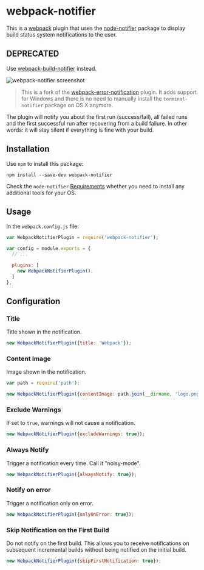 # webpack-notifier

This is a [webpack](http://webpack.github.io/) plugin that uses the
[node-notifier](https://github.com/mikaelbr/node-notifier) package to
display build status system notifications to the user.

## DEPRECATED
Use [webpack-build-notifier](https://www.npmjs.com/package/webpack-build-notifier) instead.

![webpack-notifier screenshot](screenshot.png)

> This is a fork of the
[webpack-error-notification](https://github.com/vsolovyov/webpack-error-notification)
plugin. It adds support for Windows and there is no need to manually install
the `terminal-notifier` package on OS X anymore.

The plugin will notify you about the first run (success/fail),
all failed runs and the first successful run after recovering from
a build failure. In other words: it will stay silent if everything
is fine with your build.


## Installation

Use `npm` to install this package:

    npm install --save-dev webpack-notifier

Check the `node-notifier`
[Requirements](https://github.com/mikaelbr/node-notifier#requirements)
whether you need to install any additional tools for your OS.


## Usage

In the `webpack.config.js` file:

```js
var WebpackNotifierPlugin = require('webpack-notifier');

var config = module.exports = {
  // ...

  plugins: [
    new WebpackNotifierPlugin(),
  ]
},
```


## Configuration

### Title

Title shown in the notification.

```js
new WebpackNotifierPlugin({title: 'Webpack'});
```

### Content Image

Image shown in the notification.

```js
var path = require('path');

new WebpackNotifierPlugin({contentImage: path.join(__dirname, 'logo.png')});
```

### Exclude Warnings

If set to `true`, warnings will not cause a notification.

```js
new WebpackNotifierPlugin({excludeWarnings: true});
```

### Always Notify

Trigger a notification every time. Call it "noisy-mode".

```js
new WebpackNotifierPlugin({alwaysNotify: true});
```

### Notify on error

Trigger a notification only on error.

```js
new WebpackNotifierPlugin({onlyOnError: true});
```

### Skip Notification on the First Build

Do not notify on the first build.  This allows you to receive notifications on subsequent incremental builds without being notified on the initial build.

```js
new WebpackNotifierPlugin({skipFirstNotification: true});
```
